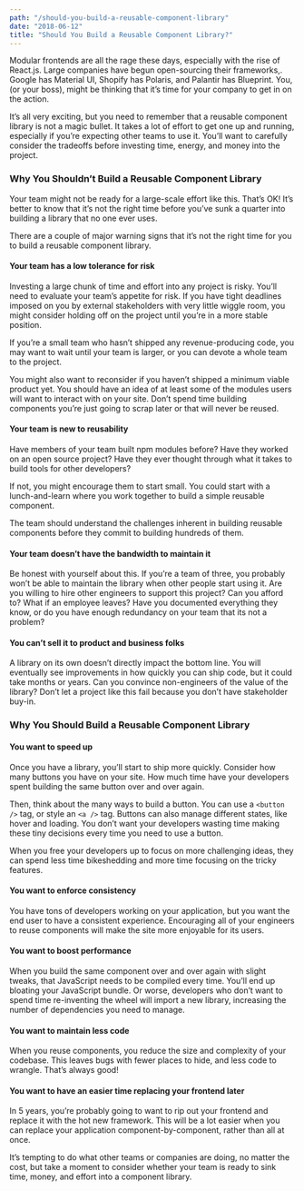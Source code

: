 ```yaml
---
path: "/should-you-build-a-reusable-component-library"
date: "2018-06-12"
title: "Should You Build a Reusable Component Library?"
---
```


Modular frontends are all the rage these days, especially with the rise of React.js. Large companies have begun open-sourcing their frameworks,. Google has Material UI, Shopify has Polaris, and Palantir has Blueprint. You, (or your boss), might be thinking that it’s time for your company to get in on the action.

It’s all very exciting, but you need to remember that a reusable component library is not a magic bullet. It takes a lot of effort to get one up and running, especially if you’re expecting other teams to use it. You’ll want to carefully consider the tradeoffs before investing time, energy, and money into the project.

### Why You Shouldn’t Build a Reusable Component Library

Your team might not be ready for a large-scale effort like this. That’s OK! It’s better to know that it’s not the right time before you’ve sunk a quarter into building a library that no one ever uses.

There are a couple of major warning signs that it’s not the right time for you to build a reusable component library.

#### Your team has a low tolerance for risk

Investing a large chunk of time and effort into any project is risky. You’ll need to evaluate your team’s appetite for risk. If you have tight deadlines imposed on you by external stakeholders with very little wiggle room, you might consider holding off on the project until you’re in a more stable position.

If you’re a small team who hasn’t shipped any revenue-producing code, you may want to wait until your team is larger, or you can devote a whole team to the project.

You might also want to reconsider if you haven’t shipped a minimum viable product yet. You should have an idea of at least some of the modules users will want to interact with on your site. Don’t spend time building components you’re just going to scrap later or that will never be reused.

#### Your team is new to reusability

Have members of your team built npm modules before? Have they worked on an open source project? Have they ever thought through what it takes to build tools for other developers?

If not, you might encourage them to start small. You could start with a lunch-and-learn where you work together to build a simple reusable component.

The team should understand the challenges inherent in building reusable components before they commit to building hundreds of them.

#### Your team doesn’t have the bandwidth to maintain it

Be honest with yourself about this. If you’re a team of three, you probably won’t be able to maintain the library when other people start using it. Are you willing to hire other engineers to support this project? Can you afford to? What if an employee leaves? Have you documented everything they know, or do you have enough redundancy on your team that its not a problem?

#### You can’t sell it to product and business folks

A library on its own doesn’t directly impact the bottom line. You will eventually see improvements in how quickly you can ship code, but it could take months or years. Can you convince non-engineers of the value of the library? Don’t let a project like this fail because you don’t have stakeholder buy-in.

### Why You Should Build a Reusable Component Library

#### You want to speed up

Once you have a library, you’ll start to ship more quickly. Consider how many buttons you have on your site. How much time have your developers spent building the same button over and over again.

Then, think about the many ways to build a button. You can use a `<button />` tag, or style an `<a />` tag. Buttons can also manage different states, like hover and loading. You don’t want your developers wasting time making these tiny decisions every time you need to use a button.

When you free your developers up to focus on more challenging ideas, they can spend less time bikeshedding and more time focusing on the tricky features.

#### You want to enforce consistency

You have tons of developers working on your application, but you want the end user to have a consistent experience. Encouraging all of your engineers to reuse components will make the site more enjoyable for its users.

#### You want to boost performance

When you build the same component over and over again with slight tweaks, that JavaScript needs to be compiled every time. You’ll end up bloating your JavaScript bundle. Or worse, developers who don’t want to spend time re-inventing the wheel will import a new library, increasing the number of dependencies you need to manage.

#### You want to maintain less code

When you reuse components, you reduce the size and complexity of your codebase. This leaves bugs with fewer places to hide, and less code to wrangle. That’s always good!

#### You want to have an easier time replacing your frontend later

In 5 years, you’re probably going to want to rip out your frontend and replace it with the hot new framework. This will be a lot easier when you can replace your application component-by-component, rather than all at once.

It’s tempting to do what other teams or companies are doing, no matter the cost, but take a moment to consider whether your team is ready to sink time, money, and effort into a component library.
